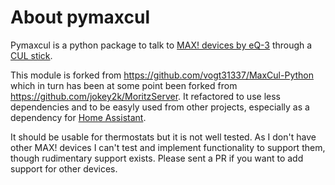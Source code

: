 # About pymaxcul

Pymaxcul is a python package to talk to [MAX! devices by eQ-3](http://www.eq-3.de/produkte/max.html) through a [CUL stick](https://wiki.fhem.de/wiki/Selbstbau_CUL).

This module is forked from https://github.com/vogt31337/MaxCul-Python
which in turn has been at some point been forked from  https://github.com/jokey2k/MoritzServer.
It refactored to use less dependencies and to be easyly used from other projects, especially as a dependency for [Home Assistant](https://github.com/home-assistant/home-assistant).

It should be usable for thermostats but it is not well tested. As I don't have other MAX! devices I can't test and implement functionality to support them, though rudimentary support exists.
Please sent a PR if you want to add support for other devices.
